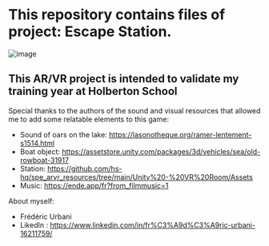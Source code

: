 # This repository contains files of project: Escape Station.
![image](https://github.com/user-attachments/assets/731492c1-e25b-4d04-9ce0-678ff0deba0b)

## This AR/VR project is intended to validate my training year at Holberton School
Special thanks to the authors of the sound and visual resources that allowed me to add some relatable elements to this game:
- Sound of oars on the lake: https://lasonotheque.org/ramer-lentement-s1514.html
- Boat object: https://assetstore.unity.com/packages/3d/vehicles/sea/old-rowboat-31917
- Station: https://github.com/hs-hq/spe_arvr_resources/tree/main/Unity%20-%20VR%20Room/Assets
- Music: https://ende.app/fr?from_filmmusic=1

About myself:
- Frédéric Urbani
- LikedIn : https://www.linkedin.com/in/fr%C3%A9d%C3%A9ric-urbani-16211759/

